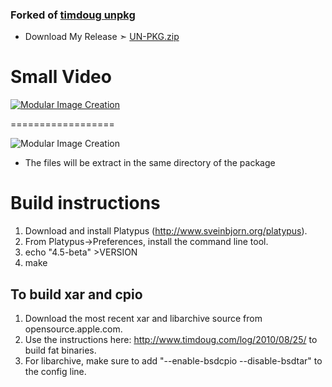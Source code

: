 ### Forked of  [timdoug unpkg](https://github.com/timdoug/unpkg)

- Download My Release ➣ [UN-PKG.zip](https://raw.githubusercontent.com/chris1111/unpkg/master/UN-PKG.zip)

Small Video
==================

[![Modular Image Creation](https://i.ibb.co/K5bFrB5/VIDEO.png)](https://user-images.githubusercontent.com/6248794/105172564-cee81f80-5aed-11eb-9b7c-3ac7c07a1f8d.mov)

==================


![Modular Image Creation](https://i25.servimg.com/u/f25/18/50/18/69/captu662.png)
- The files will be extract in the same directory of the package 



Build instructions
==================

1.  Download and install Platypus (http://www.sveinbjorn.org/platypus).
2.  From Platypus->Preferences, install the command line tool.
3.  echo "4.5-beta" >VERSION
4.  make

To build xar and cpio
---------------------

1.  Download the most recent xar and libarchive source from opensource.apple.com.
2.  Use the instructions here: http://www.timdoug.com/log/2010/08/25/ to build fat binaries.
3.  For libarchive, make sure to add "--enable-bsdcpio --disable-bsdtar" to the config line.
